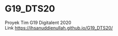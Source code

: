 # G19_DTS20 
Proyek Tim G19 Digitalent 2020
<br> Link https://ihsanuddienullah.github.io/G19_DTS20/

